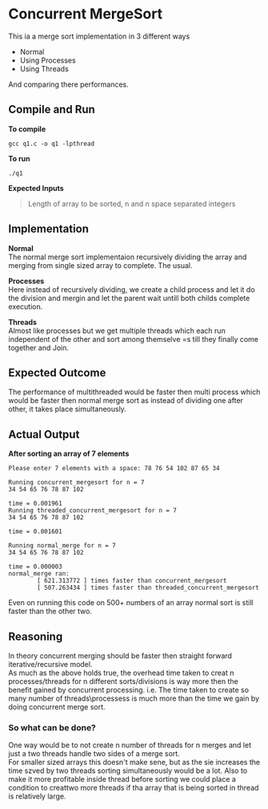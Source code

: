 # Concurrent MergeSort

This ia a merge sort implementation in 3 different ways  
* Normal
* Using Processes
* Using Threads  

And comparing there performances.

## Compile and Run
__To compile__
```
gcc q1.c -o q1 -lpthread
```
__To run__
```
./q1
```

__Expected Inputs__
> Length of array to be sorted, n and n space separated integers

## Implementation
__Normal__  
The normal merge sort implementaion recursively dividing the array and merging from single sized array to complete. The usual.  

__Processes__  
Here instead of recursively dividing, we create a child process and let it do the division and mergin and let the parent wait untill both childs complete execution.  

__Threads__  
Almost like processes but we get multiple threads which each run independent of the other and sort among themselve =s till they finally come together and Join.  

## Expected Outcome
The performance of multithreaded would be faster then multi process which would be faster then normal merge sort as instead of dividing one after other, it takes place simultaneously.

## Actual Output
__After sorting an array of 7 elements__
```
Please enter 7 elements with a space: 78 76 54 102 87 65 34

Running concurrent_mergesort for n = 7
34 54 65 76 78 87 102 

time = 0.001961
Running threaded_concurrent_mergesort for n = 7
34 54 65 76 78 87 102 

time = 0.001601

Running normal_merge for n = 7
34 54 65 76 78 87 102 

time = 0.000003
normal_merge ran:
        [ 621.313772 ] times faster than concurrent_mergesort
        [ 507.263434 ] times faster than threaded_concurrent_mergesort
```
Even on running this code on 500+ numbers of an array normal sort is still faster than the other two.

## Reasoning 
In theory concurrent merging should be faster then straight forward iterative/recursive model.  
As much as the above holds true, the overhead time taken to creat n processes/threads for n different sorts/divisions is way more then the benefit gained by concurrent processing. i.e. The time taken to create so many number of threads\processess is much more than the time we gain by doing concurrent merge sort.    
### So what can be done?
One way would be to not create n number of threads for n merges and let just a two threads handle two sides of a merge sort.  
For smaller sized arrays this doesn't make sene, but as the sie increases the time szved by two threads sorting simultaneously would be a lot.
Also to make it more profitable inside thread before sorting we could place a condition to creattwo more threads if tha array that is being sorted in thread is relatively large.
